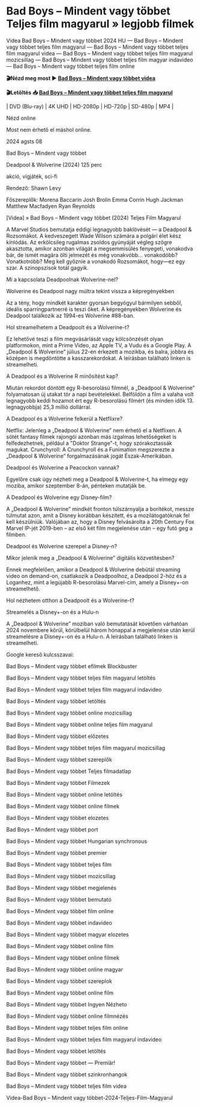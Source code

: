# Bad Boys – Mindent vagy többet Teljes film magyarul » legjobb filmek


Videa Bad Boys – Mindent vagy többet 2024 HU — Bad Boys – Mindent vagy többet teljes film magyarul — Bad Boys – Mindent vagy többet teljes film magyarul videa — Bad Boys – Mindent vagy többet teljes film magyarul mozicsillag — Bad Boys – Mindent vagy többet teljes film magyar indavideo — Bad Boys – Mindent vagy többet teljes film online

**🎬Nézd meg most ► [Bad Boys – Mindent vagy többet videa](https://is.gd/kGA3GV)**

**🎬Letöltés 📥 [Bad Boys – Mindent vagy többet teljes film magyarul](https://is.gd/kGA3GV)**


| DVD (Blu-ray) | 4K UHD | HD-2080p | HD-720p | SD-480p | MP4 |

Nézd online

Most nem érhető el máshol online.

2024 agsts 08

Bad Boys – Mindent vagy többet

Deadpool & Wolverine (2024) 125 perc

akció, vígjáték, sci-fi

Rendező: Shawn Levy

Főszereplők: Morena Baccarin Josh Brolin Emma Corrin Hugh Jackman Matthew Macfadyen Ryan Reynolds

[Videa] » Bad Boys – Mindent vagy többet (2024) Teljes Film Magyarul

A Marvel Studios bemutatja eddigi legnagyobb baklövését — a Deadpool & Rozsomákot. A kedveszegett Wade Wilson számára a polgári élet kész kínlódás. Az erkölcsileg rugalmas zsoldos gyúnyáját végleg szögre akasztotta, amikor azonban világát a megsemmisülés fenyegeti, vonakodva bár, de ismét magára ölti jelmezét és még vonakvóbb... vonakodóbb? Vonatkotróbb? Meg kell győznie a vonakodó Rozsomákot, hogy—ez egy szar. A szinopszisok totál gagyik.

Mi a kapcsolata Deadpoolnak Wolverine-nel?

Wolverine és Deadpool nagy múltra tekint vissza a képregényekben

Az a tény, hogy mindkét karakter gyorsan begyógyul bármilyen sebből, ideális sparringpartnerré is teszi őket. A képregényekben Wolverine és Deadpool találkozik az 1994-es Wolverine #88-ban.

Hol streamelhetem a Deadpoolt és a Wolverine-t?

Ez lehetővé teszi a film megvásárlását vagy kölcsönzését olyan platformokon, mint a Prime Video, az Apple TV, a Vudu és a Google Play. A „Deadpool & Wolverine” július 22-én érkezett a mozikba, és balra, jobbra és középen is megdöntötte a kasszarekordokat. A leírásban található linken is streamelheti.

A Deadpool és a Wolverine R minősítést kap?

Miután rekordot döntött egy R-besorolású filmnél, a „Deadpool & Wolverine” folyamatosan új utakat tör a napi bevételekkel. Belföldön a film a valaha volt legnagyobb keddi hozamot ért egy R-besorolású filmért (és minden idők 13. legnagyobbja) 25,3 millió dollárral.

A Deadpool és a Wolverine felkerül a Netflixre?

Netflix: Jelenleg a „Deadpool & Wolverine” nem érhető el a Netflixen. A sötét fantasy filmek rajongói azonban más izgalmas lehetőségeket is felfedezhetnek, például a "Doktor Strange"-t, hogy szórakoztassák magukat. Crunchyroll: A Crunchyroll és a Funimation megszerezte a „Deadpool & Wolverine” forgalmazásának jogát Észak-Amerikában.

Deadpool és Wolverine a Peacockon vannak?

Egyelőre csak úgy nézheti meg a Deadpool & Wolverine-t, ha elmegy egy moziba, amikor szeptember 8-án, pénteken mutatják be.

A Deadpool és Wolverine egy Disney-film?

A „Deadpool & Wolverine” mindkét fronton túlszárnyalja a borítékot, messze túlmutat azon, amit a Disney korábban készített, és a mozilátogatóknak fel kell készülniük. Valójában az, hogy a Disney felvásárolta a 20th Century Fox Marvel IP-jét 2019-ben – az első két film megjelenése után – egy futó geg a filmben.

Deadpool és Wolverine szerepel a Disney-n?

Mikor jelenik meg a „Deadpool & Wolverine” digitális közvetítésben?

Ennek megfelelően, amikor a Deadpool & Wolverine debütál streaming video on demand-on, csatlakozik a Deadpoolhoz, a Deadpool 2-höz és a Loganhez, mint a legújabb R-besorolású Marvel-cím, amely a Disney+-on streamelhető.

Hol nézhetem otthon a Deadpoolt és a Wolverine-t?

Streamelés a Disney+-on és a Hulu-n

A „Deadpool & Wolverine” moziban való bemutatását követően várhatóan 2024 novembere körül, körülbelül három hónappal a megjelenése után kerül streamelésre a Disney+-on és a Hulu-n. A leírásban található linken is streamelheti.

Google kereső kulcsszavai:

Bad Boys – Mindent vagy többet efilmek Blockbuster

Bad Boys – Mindent vagy többet teljes film magyarul letöltés

Bad Boys – Mindent vagy többet teljes film magyarul indavideo

Bad Boys – Mindent vagy többet letöltés

Bad Boys – Mindent vagy többet online mozicsillag

Bad Boys – Mindent vagy többet online teljes film magyarul

Bad Boys – Mindent vagy többet előzetes

Bad Boys – Mindent vagy többet teljes film magyarul mozicsillag

Bad Boys – Mindent vagy többet szereplők

Bad Boys – Mindent vagy többet Teljes filmadatlap

Bad Boys – Mindent vagy többet Filmezek

Bad Boys – Mindent vagy többet online letöltés

Bad Boys – Mindent vagy többet online filmek

Bad Boys – Mindent vagy többet elozetes

Bad Boys – Mindent vagy többet port

Bad Boys – Mindent vagy többet Hungarian synchronous

Bad Boys – Mindent vagy többet premier

Bad Boys – Mindent vagy többet teljes film

Bad Boys – Mindent vagy többet mozicsillag

Bad Boys – Mindent vagy többet megjelenés

Bad Boys – Mindent vagy többet bemutató

Bad Boys – Mindent vagy többet film online

Bad Boys – Mindent vagy többet indavideo

Bad Boys – Mindent vagy többet magyar elozetes

Bad Boys – Mindent vagy többet online film

Bad Boys – Mindent vagy többet online filmek

Bad Boys – Mindent vagy többet online magyar

Bad Boys – Mindent vagy többet szereplok

Bad Boys – Mindent vagy többet online film

Bad Boys – Mindent vagy többet Ingyen Nézheto

Bad Boys – Mindent vagy többet online filmnézés

Bad Boys – Mindent vagy többet teljes film online

Bad Boys – Mindent vagy többet teljes film magyarul indavideo

Bad Boys – Mindent vagy többet letöltés

Bad Boys – Mindent vagy többet — Premiär!

Bad Boys – Mindent vagy többet szinkronhangok

Bad Boys – Mindent vagy többet teljes film videa

Videa-Bad Boys – Mindent vagy többet-2024-Teljes-Film-Magyarul

